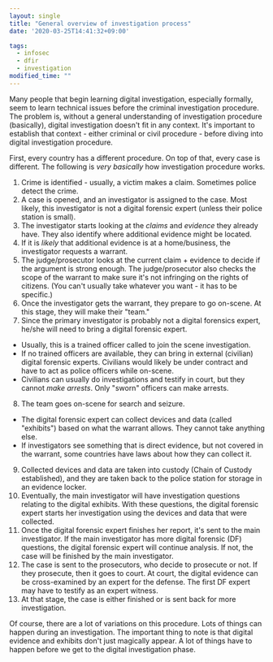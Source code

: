 ```yaml
---
layout: single
title: "General overview of investigation process"
date: '2020-03-25T14:41:32+09:00'

tags:
  - infosec
  - dfir
  - investigation
modified_time: ""
---
```


Many people that begin learning digital investigation, especially formally, seem to learn technical issues before the criminal investigation procedure. The problem is, without a general understanding of investigation procedure (basically), digital investigation doesn't fit in any context. It's important to establish that context - either criminal or civil procedure - before diving into digital investigation procedure.

First, every country has a different procedure. On top of that, every case is different. The following is *very basically* how investigation procedure works.

1. Crime is identified - usually, a victim makes a claim. Sometimes police detect the crime.
2. A case is opened, and an investigator is assigned to the case. Most likely, this investigator is not a digital forensic expert (unless their police station is small).
3. The investigator starts looking at the *claims* and *evidence* they already have. They also identify where additional evidence might be located.
4. If it is *likely* that additional evidence is at a home/business, the investigator requests a warrant.
5. The judge/prosecutor looks at the current claim + evidence to decide if the argument is strong enough. The judge/prosecutor also checks the scope of the warrant to make sure it's not infringing on the rights of citizens. (You can't usually take whatever you want - it has to be specific.)
6. Once the investigator gets the warrant, they prepare to go on-scene. At this stage, they will make their "team."
7. Since the primary investigator is probably not a digital forensics expert, he/she will need to bring a digital forensic expert.
* Usually, this is a trained officer called to join the scene investigation.
* If no trained officers are available, they can bring in external (civilian) digital forensic experts. Civilians would likely be under contract and have to act as police officers while on-scene.
* Civilians can usually do investigations and testify in court, but they cannot *make arrests*. Only "sworn" officers can make arrests.
8. The team goes on-scene for search and seizure.
* The digital forensic expert can collect devices and data (called "exhibits") based on what the warrant allows. They cannot take anything else.
* If investigators see something that is direct evidence, but not covered in the warrant, some countries have laws about how they can collect it.
9. Collected devices and data are taken into custody (Chain of Custody established), and they are taken back to the police station for storage in an evidence locker.
10. Eventually, the main investigator will have investigation questions relating to the digital exhibits. With these questions, the digital forensic expert starts her investigation using the devices and data that were collected.
11. Once the digital forensic expert finishes her report, it's sent to the main investigator. If the main investigator has more digital forensic (DF) questions, the digital forensic expert will continue analysis. If not, the case will be finished by the main investigator.
12. The case is sent to the prosecutors, who decide to prosecute or not. If they prosecute, then it goes to court. At court, the digital evidence can be cross-examined by an expert for the defense. The first DF expert may have to testify as an expert witness.
13. At that stage, the case is either finished or is sent back for more investigation.

Of course, there are a lot of variations on this procedure. Lots of things can happen during an investigation. The important thing to note is that digital evidence and exhibits don't just magically appear. A lot of things have to happen before we get to the digital investigation phase.